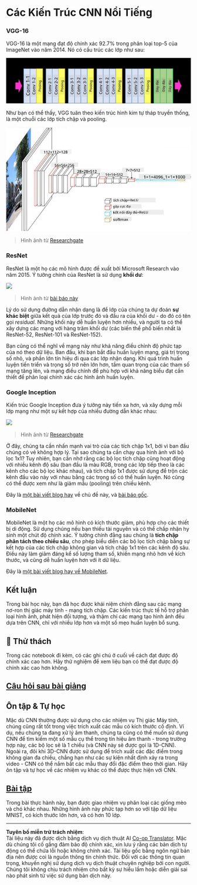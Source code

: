 <!--
CO_OP_TRANSLATOR_METADATA:
{
  "original_hash": "2f7b97b375358cb51a1e098df306bf73",
  "translation_date": "2025-08-29T12:19:43+00:00",
  "source_file": "lessons/4-ComputerVision/07-ConvNets/CNN_Architectures.md",
  "language_code": "vi"
}
-->
# Các Kiến Trúc CNN Nổi Tiếng

### VGG-16

VGG-16 là một mạng đạt độ chính xác 92.7% trong phân loại top-5 của ImageNet vào năm 2014. Nó có cấu trúc các lớp như sau:

![ImageNet Layers](../../../../../translated_images/vgg-16-arch1.d901a5583b3a51baeaab3e768567d921e5d54befa46e1e642616c5458c934028.vi.jpg)

Như bạn có thể thấy, VGG tuân theo kiến trúc hình kim tự tháp truyền thống, là một chuỗi các lớp tích chập và pooling.

![ImageNet Pyramid](../../../../../translated_images/vgg-16-arch.64ff2137f50dd49fdaa786e3f3a975b3f22615efd13efb19c5d22f12e01451a1.vi.jpg)

> Hình ảnh từ [Researchgate](https://www.researchgate.net/figure/Vgg16-model-structure-To-get-the-VGG-NIN-model-we-replace-the-2-nd-4-th-6-th-7-th_fig2_335194493)

### ResNet

ResNet là một họ các mô hình được đề xuất bởi Microsoft Research vào năm 2015. Ý tưởng chính của ResNet là sử dụng **khối dư**:

<img src="images/resnet-block.png" width="300"/>

> Hình ảnh từ [bài báo này](https://arxiv.org/pdf/1512.03385.pdf)

Lý do sử dụng đường dẫn nhận dạng là để lớp của chúng ta dự đoán **sự khác biệt** giữa kết quả của lớp trước đó và đầu ra của khối dư - do đó có tên gọi *residual*. Những khối này dễ huấn luyện hơn nhiều, và người ta có thể xây dựng các mạng với hàng trăm khối dư (các biến thể phổ biến nhất là ResNet-52, ResNet-101 và ResNet-152).

Bạn cũng có thể nghĩ về mạng này như khả năng điều chỉnh độ phức tạp của nó theo dữ liệu. Ban đầu, khi bạn bắt đầu huấn luyện mạng, giá trị trọng số nhỏ, và phần lớn tín hiệu đi qua các lớp nhận dạng. Khi quá trình huấn luyện tiến triển và trọng số trở nên lớn hơn, tầm quan trọng của các tham số mạng tăng lên, và mạng điều chỉnh để phù hợp với khả năng biểu đạt cần thiết để phân loại chính xác các hình ảnh huấn luyện.

### Google Inception

Kiến trúc Google Inception đưa ý tưởng này tiến xa hơn, và xây dựng mỗi lớp mạng như một sự kết hợp của nhiều đường dẫn khác nhau:

<img src="images/inception.png" width="400"/>

> Hình ảnh từ [Researchgate](https://www.researchgate.net/figure/Inception-module-with-dimension-reductions-left-and-schema-for-Inception-ResNet-v1_fig2_355547454)

Ở đây, chúng ta cần nhấn mạnh vai trò của các tích chập 1x1, bởi vì ban đầu chúng có vẻ không hợp lý. Tại sao chúng ta cần chạy qua hình ảnh với bộ lọc 1x1? Tuy nhiên, bạn cần nhớ rằng các bộ lọc tích chập cũng hoạt động với nhiều kênh độ sâu (ban đầu là màu RGB, trong các lớp tiếp theo là các kênh cho các bộ lọc khác nhau), và tích chập 1x1 được sử dụng để trộn các kênh đầu vào này với nhau bằng các trọng số có thể huấn luyện. Nó cũng có thể được xem như là giảm mẫu (pooling) trên chiều kênh.

Đây là [một bài viết blog hay](https://medium.com/analytics-vidhya/talented-mr-1x1-comprehensive-look-at-1x1-convolution-in-deep-learning-f6b355825578) về chủ đề này, và [bài báo gốc](https://arxiv.org/pdf/1312.4400.pdf).

### MobileNet

MobileNet là một họ các mô hình có kích thước giảm, phù hợp cho các thiết bị di động. Sử dụng chúng nếu bạn thiếu tài nguyên và có thể chấp nhận hy sinh một chút độ chính xác. Ý tưởng chính đằng sau chúng là **tích chập phân tách theo chiều sâu**, cho phép biểu diễn các bộ lọc tích chập bằng sự kết hợp của các tích chập không gian và tích chập 1x1 trên các kênh độ sâu. Điều này làm giảm đáng kể số lượng tham số, khiến mạng nhỏ hơn về kích thước, và cũng dễ huấn luyện hơn với ít dữ liệu.

Đây là [một bài viết blog hay về MobileNet](https://medium.com/analytics-vidhya/image-classification-with-mobilenet-cc6fbb2cd470).

## Kết luận

Trong bài học này, bạn đã học được khái niệm chính đằng sau các mạng nơ-ron thị giác máy tính - mạng tích chập. Các kiến trúc thực tế hỗ trợ phân loại hình ảnh, phát hiện đối tượng, và thậm chí các mạng tạo hình ảnh đều dựa trên CNN, chỉ với nhiều lớp hơn và một số mẹo huấn luyện bổ sung.

## 🚀 Thử thách

Trong các notebook đi kèm, có các ghi chú ở cuối về cách đạt được độ chính xác cao hơn. Hãy thử nghiệm để xem liệu bạn có thể đạt được độ chính xác cao hơn không.

## [Câu hỏi sau bài giảng](https://ff-quizzes.netlify.app/en/ai/quiz/14)

## Ôn tập & Tự học

Mặc dù CNN thường được sử dụng cho các nhiệm vụ Thị giác Máy tính, chúng cũng rất tốt trong việc trích xuất các mẫu có kích thước cố định. Ví dụ, nếu chúng ta đang xử lý âm thanh, chúng ta cũng có thể muốn sử dụng CNN để tìm kiếm một số mẫu cụ thể trong tín hiệu âm thanh - trong trường hợp này, các bộ lọc sẽ là 1 chiều (và CNN này sẽ được gọi là 1D-CNN). Ngoài ra, đôi khi 3D-CNN được sử dụng để trích xuất các đặc điểm trong không gian đa chiều, chẳng hạn như các sự kiện nhất định xảy ra trong video - CNN có thể nắm bắt các mẫu thay đổi đặc điểm theo thời gian. Hãy ôn tập và tự học về các nhiệm vụ khác có thể được thực hiện với CNN.

## [Bài tập](lab/README.md)

Trong bài thực hành này, bạn được giao nhiệm vụ phân loại các giống mèo và chó khác nhau. Những hình ảnh này phức tạp hơn so với tập dữ liệu MNIST, có kích thước lớn hơn, và có hơn 10 lớp.

---

**Tuyên bố miễn trừ trách nhiệm**:  
Tài liệu này đã được dịch bằng dịch vụ dịch thuật AI [Co-op Translator](https://github.com/Azure/co-op-translator). Mặc dù chúng tôi cố gắng đảm bảo độ chính xác, xin lưu ý rằng các bản dịch tự động có thể chứa lỗi hoặc không chính xác. Tài liệu gốc bằng ngôn ngữ bản địa nên được coi là nguồn thông tin chính thức. Đối với các thông tin quan trọng, khuyến nghị sử dụng dịch vụ dịch thuật chuyên nghiệp bởi con người. Chúng tôi không chịu trách nhiệm cho bất kỳ sự hiểu lầm hoặc diễn giải sai nào phát sinh từ việc sử dụng bản dịch này.